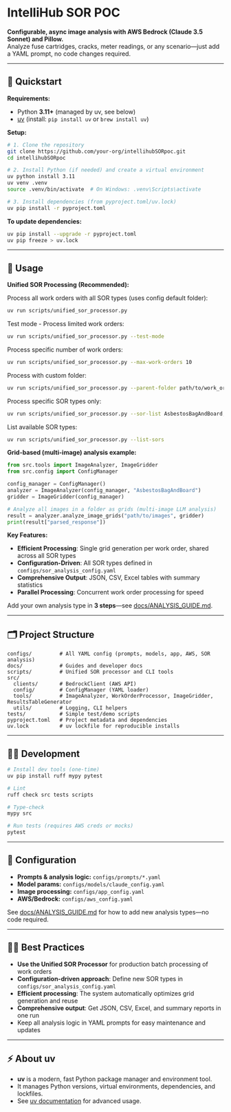 # IntelliHub SOR POC

**Configurable, async image analysis with AWS Bedrock (Claude 3.5 Sonnet) and Pillow.**  
Analyze fuse cartridges, cracks, meter readings, or any scenario—just add a YAML prompt, no code changes required.

---

## 🚀 Quickstart

**Requirements:**  
- Python **3.11+** (managed by uv, see below)
- [uv](https://github.com/astral-sh/uv) (install: `pip install uv` or `brew install uv`)

**Setup:**

```bash
# 1. Clone the repository
git clone https://github.com/your-org/intellihubSORpoc.git
cd intellihubSORpoc

# 2. Install Python (if needed) and create a virtual environment
uv python install 3.11
uv venv .venv
source .venv/bin/activate  # On Windows: .venv\Scripts\activate

# 3. Install dependencies (from pyproject.toml/uv.lock)
uv pip install -r pyproject.toml
```

**To update dependencies:**
```bash
uv pip install --upgrade -r pyproject.toml
uv pip freeze > uv.lock
```

---

## 🏃 Usage

**Unified SOR Processing (Recommended):**

Process all work orders with all SOR types (uses config default folder):
```bash
uv run scripts/unified_sor_processor.py
```

Test mode - Process limited work orders:
```bash
uv run scripts/unified_sor_processor.py --test-mode
```

Process specific number of work orders:
```bash
uv run scripts/unified_sor_processor.py --max-work-orders 10
```

Process with custom folder:
```bash
uv run scripts/unified_sor_processor.py --parent-folder path/to/work_orders
```

Process specific SOR types only:
```bash
uv run scripts/unified_sor_processor.py --sor-list AsbestosBagAndBoard,FuseReplacement
```

List available SOR types:
```bash
uv run scripts/unified_sor_processor.py --list-sors
```

**Grid-based (multi-image) analysis example:**

```python
from src.tools import ImageAnalyzer, ImageGridder
from src.config import ConfigManager

config_manager = ConfigManager()
analyzer = ImageAnalyzer(config_manager, "AsbestosBagAndBoard")
gridder = ImageGridder(config_manager)

# Analyze all images in a folder as grids (multi-image LLM analysis)
result = analyzer.analyze_image_grids("path/to/images", gridder)
print(result["parsed_response"])
```

**Key Features:**
- **Efficient Processing**: Single grid generation per work order, shared across all SOR types
- **Configuration-Driven**: All SOR types defined in `configs/sor_analysis_config.yaml`
- **Comprehensive Output**: JSON, CSV, Excel tables with summary statistics
- **Parallel Processing**: Concurrent work order processing for speed

Add your own analysis type in **3 steps**—see [docs/ANALYSIS_GUIDE.md](docs/ANALYSIS_GUIDE.md).

---

## 🗂️ Project Structure

```
configs/         # All YAML config (prompts, models, app, AWS, SOR analysis)
docs/            # Guides and developer docs
scripts/         # Unified SOR processor and CLI tools
src/
  clients/       # BedrockClient (AWS API)
  config/        # ConfigManager (YAML loader)
  tools/         # ImageAnalyzer, WorkOrderProcessor, ImageGridder, ResultsTableGenerator
  utils/         # Logging, CLI helpers
tests/           # Simple test/demo scripts
pyproject.toml   # Project metadata and dependencies
uv.lock          # uv lockfile for reproducible installs
```

---

## 🧑‍💻 Development

```bash
# Install dev tools (one-time)
uv pip install ruff mypy pytest

# Lint
ruff check src tests scripts

# Type-check
mypy src

# Run tests (requires AWS creds or mocks)
pytest
```

---

## 📝 Configuration

- **Prompts & analysis logic:** `configs/prompts/*.yaml`
- **Model params:** `configs/models/claude_config.yaml`
- **Image processing:** `configs/app_config.yaml`
- **AWS/Bedrock:** `configs/aws_config.yaml`

See [docs/ANALYSIS_GUIDE.md](docs/ANALYSIS_GUIDE.md) for how to add new analysis types—no code required.

---

## 🧑‍💻 Best Practices

- **Use the Unified SOR Processor** for production batch processing of work orders
- **Configuration-driven approach**: Define new SOR types in `configs/sor_analysis_config.yaml`
- **Efficient processing**: The system automatically optimizes grid generation and reuse
- **Comprehensive output**: Get JSON, CSV, Excel, and summary reports in one run
- Keep all analysis logic in YAML prompts for easy maintenance and updates

---

## ⚡ About uv

- **uv** is a modern, fast Python package manager and environment tool.
- It manages Python versions, virtual environments, dependencies, and lockfiles.
- See [uv documentation](https://github.com/astral-sh/uv) for advanced usage.
